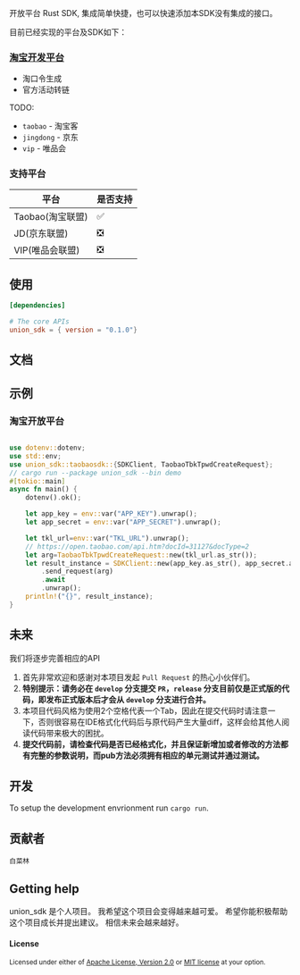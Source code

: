 开放平台 Rust SDK, 集成简单快捷，也可以快速添加本SDK没有集成的接口。

目前已经实现的平台及SDK如下：

 ### [淘宝开发平台](http://open.taobao.com/)
  * 淘口令生成
  * 官方活动转链
 
TODO:

*   ```taobao``` - 淘宝客
*   ```jingdong``` - 京东
*   ```vip``` - 唯品会

### 支持平台

| 平台                                                 | 是否支持 |
|----------------------------------------------------|------|
| Taobao(淘宝联盟)                                        | ✅    |
| JD(京东联盟)                                           | ❎    |  
| VIP(唯品会联盟)                                           | ❎    |  

## 使用

```toml
[dependencies]

# The core APIs
union_sdk = { version = "0.1.0"}
```

## 文档

## 示例

### 淘宝开放平台

```rust

use dotenv::dotenv;
use std::env;
use union_sdk::taobaosdk::{SDKClient, TaobaoTbkTpwdCreateRequest};
// cargo run --package union_sdk --bin demo
#[tokio::main]
async fn main() {
    dotenv().ok();

    let app_key = env::var("APP_KEY").unwrap();
    let app_secret = env::var("APP_SECRET").unwrap();

    let tkl_url=env::var("TKL_URL").unwrap();
    // https://open.taobao.com/api.htm?docId=31127&docType=2
    let arg=TaobaoTbkTpwdCreateRequest::new(tkl_url.as_str());
    let result_instance = SDKClient::new(app_key.as_str(), app_secret.as_str(), "")
        .send_request(arg)
        .await
        .unwrap();
    println!("{}", result_instance);
}


```

## 未来

我们将逐步完善相应的API
1. 首先非常欢迎和感谢对本项目发起 `Pull Request` 的热心小伙伴们。
1. **特别提示：请务必在 `develop` 分支提交 `PR`，`release` 分支目前仅是正式版的代码，即发布正式版本后才会从 `develop` 分支进行合并。**
1. 本项目代码风格为使用2个空格代表一个Tab，因此在提交代码时请注意一下，否则很容易在IDE格式化代码后与原代码产生大量diff，这样会给其他人阅读代码带来极大的困扰。
1. **提交代码前，请检查代码是否已经格式化，并且保证新增加或者修改的方法都有完整的参数说明，而pub方法必须拥有相应的单元测试并通过测试。**

## 开发

To setup the development envrionment run `cargo run`.

## 贡献者

	白菜林

## Getting help

union_sdk 是个人项目。
我希望这个项目会变得越来越可爱。
希望你能积极帮助这个项目成长并提出建议。
相信未来会越来越好。


#### License

<sup>
Licensed under either of <a href="LICENSE">Apache License, Version
2.0</a> or <a href="LICENSE-MIT">MIT license</a> at your option.
</sup>